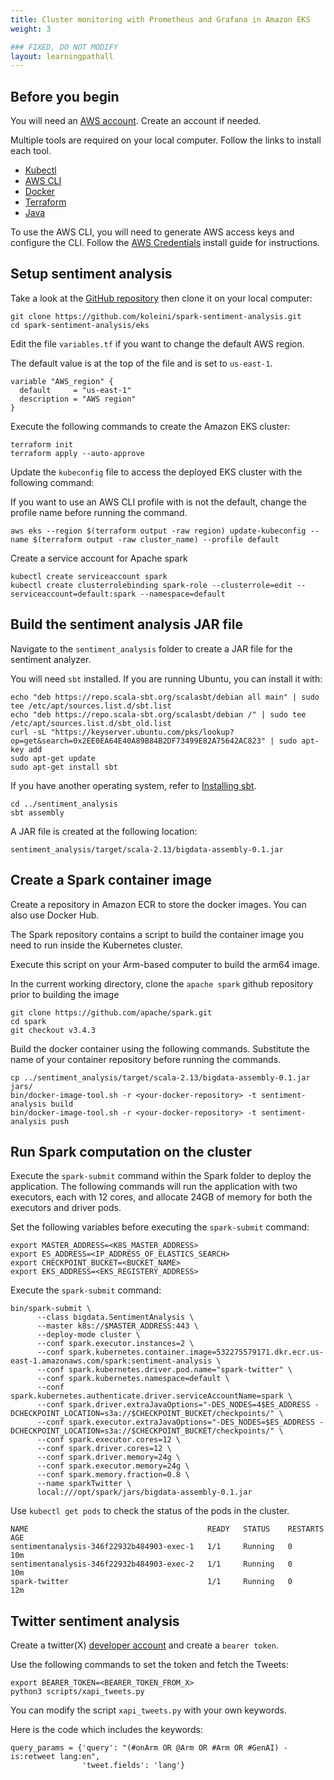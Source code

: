 ```yaml
---
title: Cluster monitoring with Prometheus and Grafana in Amazon EKS
weight: 3

### FIXED, DO NOT MODIFY
layout: learningpathall
---
```


## Before you begin

You will need an [AWS account](https://docs.aws.amazon.com/accounts/latest/reference/manage-acct-creating.html). Create an account if needed. 

Multiple tools are required on your local computer. Follow the links to install each tool.

* [Kubectl](/install-guides/kubectl/)
* [AWS CLI](/install-guides/aws-cli/)
* [Docker](/install-guides/docker/)
* [Terraform](/install-guides/terraform/)
* [Java](/install-guides/java/)

To use the AWS CLI, you will need to generate AWS access keys and configure the CLI. Follow the [AWS Credentials](/install-guides/aws_access_keys/) install guide for instructions. 

## Setup sentiment analysis

Take a look at the [GitHub repository](https://github.com/koleini/spark-sentiment-analysis) then clone it on your local computer:

```console
git clone https://github.com/koleini/spark-sentiment-analysis.git
cd spark-sentiment-analysis/eks
```

Edit the file `variables.tf` if you want to change the default AWS region.

The default value is at the top of the file and is set to `us-east-1`.

```output
variable "AWS_region" {
  default     = "us-east-1"
  description = "AWS region"
}
```

Execute the following commands to create the Amazon EKS cluster:

```console
terraform init
terraform apply --auto-approve
```

Update the `kubeconfig` file to access the deployed EKS cluster with the following command:

If you want to use an AWS CLI profile with is not the default, change the profile name before running the command. 

```console
aws eks --region $(terraform output -raw region) update-kubeconfig --name $(terraform output -raw cluster_name) --profile default
```

Create a service account for Apache spark

```console
kubectl create serviceaccount spark
kubectl create clusterrolebinding spark-role --clusterrole=edit --serviceaccount=default:spark --namespace=default
```

## Build the sentiment analysis JAR file

Navigate to the `sentiment_analysis` folder to create a JAR file for the sentiment analyzer.

You will need `sbt` installed. If you are running Ubuntu, you can install it with:

```console
echo "deb https://repo.scala-sbt.org/scalasbt/debian all main" | sudo tee /etc/apt/sources.list.d/sbt.list
echo "deb https://repo.scala-sbt.org/scalasbt/debian /" | sudo tee /etc/apt/sources.list.d/sbt_old.list
curl -sL "https://keyserver.ubuntu.com/pks/lookup?op=get&search=0x2EE0EA64E40A89B84B2DF73499E82A75642AC823" | sudo apt-key add
sudo apt-get update
sudo apt-get install sbt
```

If you have another operating system, refer to [Installing sbt](https://www.scala-sbt.org/1.x/docs/Setup.html).

```console
cd ../sentiment_analysis
sbt assembly
```

A JAR file is created at the following location:

```console
sentiment_analysis/target/scala-2.13/bigdata-assembly-0.1.jar
```

## Create a Spark container image

Create a repository in Amazon ECR to store the docker images. You can also use Docker Hub.

The Spark repository contains a script to build the container image you need to run inside the Kubernetes cluster. 

Execute this script on your Arm-based computer to build the arm64 image.

In the current working directory, clone the `apache spark` github repository prior to building the image

```console
git clone https://github.com/apache/spark.git
cd spark
git checkout v3.4.3
```

Build the docker container using the following commands. Substitute the name of your container repository before running the commands.

```console
cp ../sentiment_analysis/target/scala-2.13/bigdata-assembly-0.1.jar jars/
bin/docker-image-tool.sh -r <your-docker-repository> -t sentiment-analysis build
bin/docker-image-tool.sh -r <your-docker-repository> -t sentiment-analysis push
```

## Run Spark computation on the cluster

Execute the `spark-submit` command within the Spark folder to deploy the application. The following commands will run the application with two executors, each with 12 cores, and allocate 24GB of memory for both the executors and driver pods.

Set the following variables before executing the `spark-submit` command:

```console
export MASTER_ADDRESS=<K8S_MASTER_ADDRESS>
export ES_ADDRESS=<IP_ADDRESS_OF_ELASTICS_SEARCH>
export CHECKPOINT_BUCKET=<BUCKET_NAME>
export EKS_ADDRESS=<EKS_REGISTERY_ADDRESS>
```

Execute the `spark-submit` command:

```console
bin/spark-submit \
      --class bigdata.SentimentAnalysis \
      --master k8s://$MASTER_ADDRESS:443 \
      --deploy-mode cluster \
      --conf spark.executor.instances=2 \
      --conf spark.kubernetes.container.image=532275579171.dkr.ecr.us-east-1.amazonaws.com/spark:sentiment-analysis \
      --conf spark.kubernetes.driver.pod.name="spark-twitter" \
      --conf spark.kubernetes.namespace=default \
      --conf spark.kubernetes.authenticate.driver.serviceAccountName=spark \
      --conf spark.driver.extraJavaOptions="-DES_NODES=4$ES_ADDRESS -DCHECKPOINT_LOCATION=s3a://$CHECKPOINT_BUCKET/checkpoints/" \
      --conf spark.executor.extraJavaOptions="-DES_NODES=$ES_ADDRESS -DCHECKPOINT_LOCATION=s3a://$CHECKPOINT_BUCKET/checkpoints/" \
      --conf spark.executor.cores=12 \
      --conf spark.driver.cores=12 \
      --conf spark.driver.memory=24g \
      --conf spark.executor.memory=24g \
      --conf spark.memory.fraction=0.8 \
      --name sparkTwitter \
      local:///opt/spark/jars/bigdata-assembly-0.1.jar
```

Use `kubectl get pods` to check the status of the pods in the cluster.

```output
NAME                                        READY   STATUS    RESTARTS   AGE
sentimentanalysis-346f22932b484903-exec-1   1/1     Running   0          10m
sentimentanalysis-346f22932b484903-exec-2   1/1     Running   0          10m
spark-twitter                               1/1     Running   0          12m
```

## Twitter sentiment analysis

Create a twitter(X) [developer account](https://developer.x.com/en/docs/x-api/getting-started/getting-access-to-the-x-api) and create a `bearer token`. 

Use the following commands to set the token and fetch the Tweets:

```console
export BEARER_TOKEN=<BEARER_TOKEN_FROM_X>
python3 scripts/xapi_tweets.py
```

You can modify the script `xapi_tweets.py` with your own keywords. 

Here is the code which includes the keywords: 

```output
query_params = {'query': "(#onArm OR @Arm OR #Arm OR #GenAI) -is:retweet lang:en",
                'tweet.fields': 'lang'}
```
